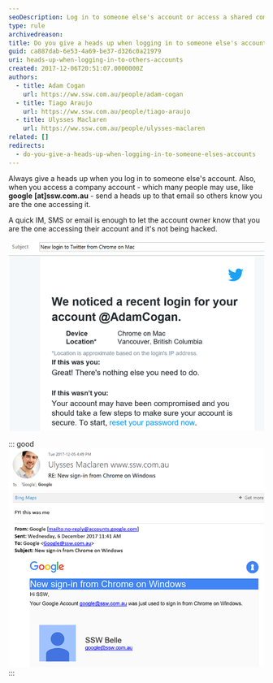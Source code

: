 ```yaml
---
seoDescription: Log in to someone else's account or access a shared company email with transparency and alertness, notifying the owner of your actions for their peace of mind.
type: rule
archivedreason:
title: Do you give a heads up when logging in to someone else's accounts?
guid: ca887dab-6e53-4a69-be37-d326c0a21979
uri: heads-up-when-logging-in-to-others-accounts
created: 2017-12-06T20:51:07.0000000Z
authors:
  - title: Adam Cogan
    url: https://ww.ssw.com.au/people/adam-cogan
  - title: Tiago Araujo
    url: https://ww.ssw.com.au/people/tiago-araujo
  - title: Ulysses Maclaren
    url: https://ww.ssw.com.au/people/ulysses-maclaren
related: []
redirects:
  - do-you-give-a-heads-up-when-logging-in-to-someone-elses-accounts
---
```


Always give a heads up when you log in to someone else's account. Also, when you access a company account - which many people may use, like **google** **[at]ssw.com.au** - send a heads up to that email so others know you are the one accessing it.

<!--endintro-->

A quick IM, SMS or email is enough to let the account owner know that you are the one accessing their account and it's not being hacked.

![Figure: An email like this can be pretty scary if you don't know what's going on](twitter-account-new-access.png)

::: good  
![Figure: Good example - Letting others know you are the one accessing the account](heads-up-google-account.png)  
:::
